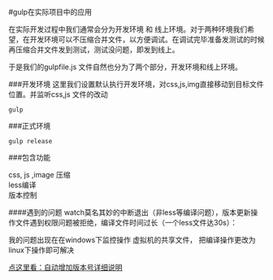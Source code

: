
#gulp在实际项目中的应用

在实际开发过程中我们通常会分为开发环境 和 线上环境。对于两种环境我们希望，在开发环境可以不压缩合并文件，以方便调试。在调试完毕准备发测试的时候再压缩合并文件发到测试，测试没问题，即发到线上。

于是我们的gulpfile.js 文件自然也分为了两个部分，开发环境和线上环境。

###开发环境
这里我们设置默认执行开发环境，对css,js,img直接移动到目标文件位置。并监听css,js 文件的改动
```
gulp
```
###正式环境
```
gulp release
```

###包含功能

css, js ,image 压缩  
less编译  
版本控制

####遇到的问题
watch莫名其妙的中断退出（非less等编译问题），版本更新操作文件遇到权限问题被拒绝，编译文件时间过长（一个less文件达30s）：

我的问题出现在在windows下监控操作 虚拟机的共享文件， 把编译操作更改为linux下操作即可解决

[点这里看：自动增加版本号详细说明](http://www.cnblogs.com/saysmy/p/5742207.html)
